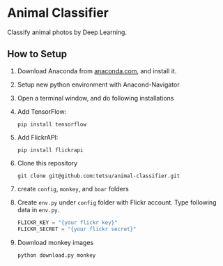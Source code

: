 # Animal Classifier
Classify animal photos by Deep Learning.

## How to Setup

1. Download Anaconda from [anaconda.com](https://www.anaconda.com/), and install it.
1. Setup new python environment with Anacond-Navigator
1. Open a terminal window, and do following installations
1. Add TensorFlow:

    ```
    pip install tensorflow
    ```

1. Add FlickrAPI:

    ```
    pip install flickrapi
    ```

1. Clone this repository

    ```
    git clone git@github.com:tetsu/animal-classifier.git
    ```

1. create `config`, `monkey`, and `boar` folders
1. Create `env.py` under `config` folder with Flickr account. Type following data in `env.py`.

    ```python
    FLICKR_KEY = "{your flickr key}"
    FLICKR_SECRET = "{your flickr secret}"
    ```

1. Download monkey images

    ```
    python download.py monkey
    ```

